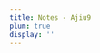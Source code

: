 ```yaml
---
title: Notes - Ajiu9
plum: true
display: ''
---
```


<SubNav />

<ListPosts only-date type="note" />
